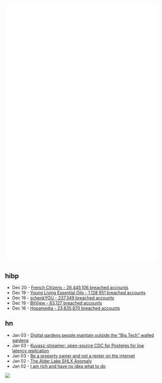 ![Metrics](https://raw.githubusercontent.com/phixion/phixion/master/metrics.svg)

## hibp

<!--
for https://github.com/phixion/phixion/blob/main/.github/workflows/feeds.yml
-->
<!--START_SECTION:haveibeenpwnd-->
- Dec 20 - [French Citizens - 28,445,106 breached accounts](https://haveibeenpwned.com/PwnedWebsites#FrenchCitizens)
- Dec 19 - [Young Living Essential Oils - 1,128,951 breached accounts](https://haveibeenpwned.com/PwnedWebsites#YoungLivingEssentialOils)
- Dec 19 - [schenkYOU - 237,349 breached accounts](https://haveibeenpwned.com/PwnedWebsites#schenkYOU)
- Dec 19 - [BitView - 63,127 breached accounts](https://haveibeenpwned.com/PwnedWebsites#BitView)
- Dec 16 - [Hopamedia - 23,835,870 breached accounts](https://haveibeenpwned.com/PwnedWebsites#Hopamedia)
<!--END_SECTION:haveibeenpwnd-->

## hn

<!--
for https://github.com/phixion/phixion/blob/main/.github/workflows/feeds.yml
-->
<!--START_SECTION:hn-->
- Jan 03 - [Digital gardens people maintain outside the "Big Tech" walled gardens](https://blogscroll.com/)
- Jan 03 - [Kuvasz-streamer: open-source CDC for Postgres for low latency replication](https://streamer.kuvasz.io/)
- Jan 03 - [Be a property owner and not a renter on the internet](https://den.dev/blog/be-a-property-owner-not-a-renter-on-the-internet/)
- Jan 02 - [The Alder Lake SHLX Anomaly](https://tavianator.com/2025/shlx.html)
- Jan 02 - [I am rich and have no idea what to do](https://vinay.sh/i-am-rich-and-have-no-idea-what-to-do-with-my-life/)
<!--END_SECTION:hn-->

<!--
for https://yhype.me
-->
![](https://hit.yhype.me/github/profile?user_id=13013670)
